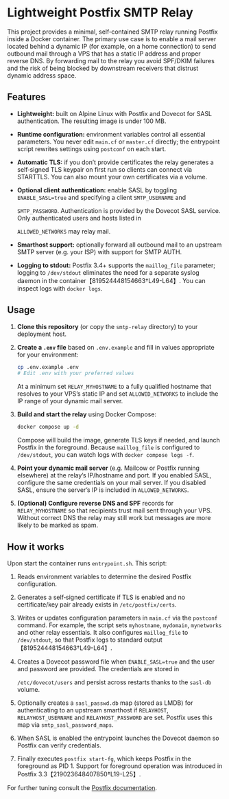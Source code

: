 # Lightweight Postfix SMTP Relay

This project provides a minimal, self‑contained SMTP relay running
Postfix inside a Docker container.  The primary use case is to
enable a mail server located behind a dynamic IP (for example, on a
home connection) to send outbound mail through a VPS that has a
static IP address and proper reverse DNS.  By forwarding mail to the
relay you avoid SPF/DKIM failures and the risk of being blocked by
downstream receivers that distrust dynamic address space.

## Features


* **Lightweight:** built on Alpine Linux with Postfix and Dovecot for
  SASL authentication. The resulting image is under 100 MB.

* **Runtime configuration:** environment variables control all
  essential parameters.  You never edit `main.cf` or `master.cf`
  directly; the entrypoint script rewrites settings using
  `postconf` on each start.
* **Automatic TLS:** if you don’t provide certificates the relay
  generates a self‑signed TLS keypair on first run so clients can
  connect via STARTTLS.  You can also mount your own certificates
  via a volume.
* **Optional client authentication:** enable SASL by toggling
  `ENABLE_SASL=true` and specifying a client `SMTP_USERNAME` and

  `SMTP_PASSWORD`. Authentication is provided by the Dovecot
  SASL service. Only authenticated users and hosts listed in

  `ALLOWED_NETWORKS` may relay mail.
* **Smarthost support:** optionally forward all outbound mail to an
  upstream SMTP server (e.g. your ISP) with support for SMTP AUTH.
* **Logging to stdout:** Postfix 3.4+ supports the `maillog_file`
  parameter; logging to `/dev/stdout` eliminates the need for a
  separate syslog daemon in the container【819524448154663†L49-L64】.  You can
  inspect logs with `docker logs`.

## Usage

1. **Clone this repository** (or copy the `smtp-relay` directory) to
   your deployment host.
2. **Create a `.env` file** based on `.env.example` and fill in
   values appropriate for your environment:
   
   ```sh
   cp .env.example .env
   # Edit .env with your preferred values
   ```
   
   At a minimum set `RELAY_MYHOSTNAME` to a fully qualified
   hostname that resolves to your VPS’s static IP and set
   `ALLOWED_NETWORKS` to include the IP range of your dynamic mail
   server.
3. **Build and start the relay** using Docker Compose:
   
   ```sh
   docker compose up -d
   ```

   Compose will build the image, generate TLS keys if needed, and
   launch Postfix in the foreground.  Because `maillog_file` is
   configured to `/dev/stdout`, you can watch logs with
   `docker compose logs -f`.

4. **Point your dynamic mail server** (e.g. Mailcow or Postfix
   running elsewhere) at the relay’s IP/hostname and port.  If you
   enabled SASL, configure the same credentials on your mail server.
   If you disabled SASL, ensure the server’s IP is included in
   `ALLOWED_NETWORKS`.

5. **(Optional) Configure reverse DNS and SPF** records for
   `RELAY_MYHOSTNAME` so that recipients trust mail sent through
   your VPS.  Without correct DNS the relay may still work but
   messages are more likely to be marked as spam.

## How it works

Upon start the container runs `entrypoint.sh`.  This script:

1. Reads environment variables to determine the desired Postfix
   configuration.
2. Generates a self‑signed certificate if TLS is enabled and no
   certificate/key pair already exists in `/etc/postfix/certs`.
3. Writes or updates configuration parameters in `main.cf` via the
   `postconf` command.  For example, the script sets
   `myhostname`, `mydomain`, `mynetworks` and other relay
   essentials.  It also configures `maillog_file` to
   `/dev/stdout`, so that Postfix logs to standard output【819524448154663†L49-L64】.
4. Creates a Dovecot password file when `ENABLE_SASL=true` and the
   user and password are provided.  The credentials are stored in

   `/etc/dovecot/users` and persist across restarts thanks to the
   `sasl-db` volume.

5. Optionally creates a `sasl_passwd.db` map (stored as LMDB) for
   authenticating to an upstream smarthost if `RELAYHOST`,
   `RELAYHOST_USERNAME` and `RELAYHOST_PASSWORD` are set.  Postfix
   uses this map via `smtp_sasl_password_maps`.

6. When SASL is enabled the entrypoint launches the Dovecot daemon
   so Postfix can verify credentials.
7. Finally executes `postfix start-fg`, which keeps Postfix in the
   foreground as PID 1.  Support for foreground operation was
   introduced in Postfix 3.3【219023648407850†L19-L25】.


For further tuning consult the [Postfix documentation](https://www.postfix.org/documentation.html).

